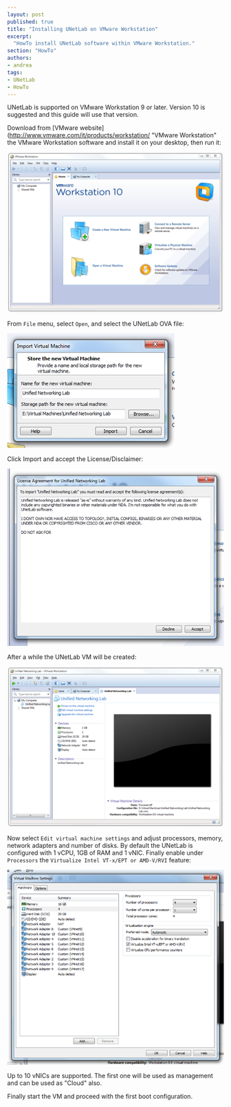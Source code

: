 ```yaml
---
layout: post
published: true
title: "Installing UNetLab on VMware Workstation"
excerpt:
  "HowTo install UNetLab software within VMware Workstation."
section: "HowTo"
authors:
- andrea
tags:
- UNetLab
- HowTo
---
```

UNetLab is supported on VMware Workstation 9 or later. Version 10 is suggested and this guide will use that version.

Download from [VMware website](http://www.vmware.com/it/products/workstation/ "VMware Workstation" the VMware Workstation software and install it on your desktop, then run it:

![VMware Workstation home](/images/posts/2014/10/workstation-1.png "VMware Workstation home")

From `File` menu, select `Open`, and select the UNetLab OVA file:

![VMware Workstation import VM](/images/posts/2014/10/workstation-2.png "VMware Workstation import VM")

Click Import and accept the License/Disclaimer:

![UNetLab agreement](/images/posts/2014/10/workstation-3.png "UNetLab agreement")

After a while the UNetLab VM will be created:

![UNetLab VM](/images/posts/2014/10/workstation-4.png "UNetLab VM")

Now select `Edit virtual machine settings` and adjust processors, memory, network adapters and number of disks. By default the UNetLab is configured with 1 vCPU, 1GB of RAM and 1 vNIC. Finally enable under `Processors` the `Virtualize Intel VT-x/EPT or AMD-V/RVI` feature:

![UNetLab VM settings](/images/posts/2014/10/workstation-5.png "UNetLab VM settings")

Up to 10 vNICs are supported. The first one will be used as management and can be used as "Cloud" also.

Finally start the VM and proceed with the first boot configuration.
